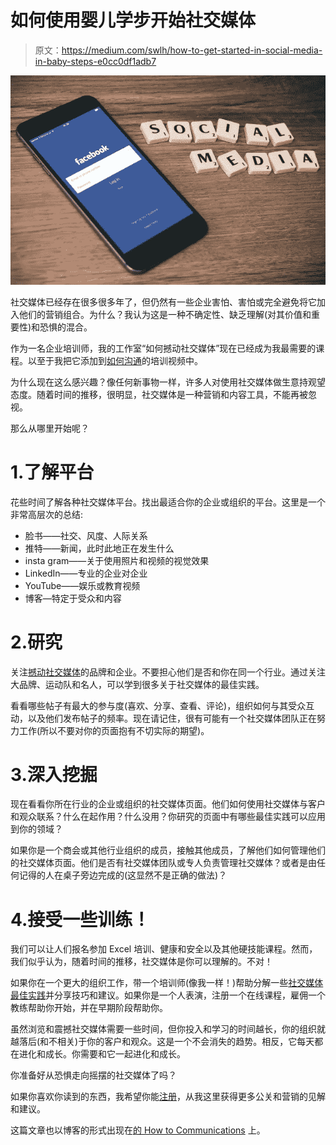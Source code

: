 # 如何使用婴儿学步开始社交媒体

> 原文：<https://medium.com/swlh/how-to-get-started-in-social-media-in-baby-steps-e0cc0df1adb7>

![](img/ab07bec918018c15ca28eaf28796d9cc.png)

社交媒体已经存在很多很多年了，但仍然有一些企业害怕、害怕或完全避免将它加入他们的营销组合。为什么？我认为这是一种不确定性、缺乏理解(对其价值和重要性)和恐惧的混合。

作为一名企业培训师，我的工作室“如何撼动社交媒体”现在已经成为我最需要的课程。以至于我把它添加到[如何沟通](http://www.howtocommunications.com/)的培训视频中。

为什么现在这么感兴趣？像任何新事物一样，许多人对使用社交媒体做生意持观望态度。随着时间的推移，很明显，社交媒体是一种营销和内容工具，不能再被忽视。

那么从哪里开始呢？

# 1.了解平台

花些时间了解各种社交媒体平台。找出最适合你的企业或组织的平台。这里是一个非常高层次的总结:

*   脸书——社交、风度、人际关系
*   推特——新闻，此时此地正在发生什么
*   insta gram——关于使用照片和视频的视觉效果
*   LinkedIn——专业的企业对企业
*   YouTube——娱乐或教育视频
*   博客—特定于受众和内容

# 2.研究

关注[撼动社交媒体](https://howtocommunications.com/4-social-media-tips-to-create-engaging-content/)的品牌和企业。不要担心他们是否和你在同一个行业。通过关注大品牌、运动队和名人，可以学到很多关于社交媒体的最佳实践。

看看哪些帖子有最大的参与度(喜欢、分享、查看、评论)，组织如何与其受众互动，以及他们发布帖子的频率。现在请记住，很有可能有一个社交媒体团队正在努力工作(所以不要对你的页面抱有不切实际的期望)。

# 3.深入挖掘

现在看看你所在行业的企业或组织的社交媒体页面。他们如何使用社交媒体与客户和观众联系？什么在起作用？什么没用？你研究的页面中有哪些最佳实践可以应用到你的领域？

如果你是一个商会或其他行业组织的成员，接触其他成员，了解他们如何管理他们的社交媒体页面。他们是否有社交媒体团队或专人负责管理社交媒体？或者是由任何记得的人在桌子旁边完成的(这显然不是正确的做法)？

# 4.接受一些训练！

我们可以让人们报名参加 Excel 培训、健康和安全以及其他硬技能课程。然而，我们似乎认为，随着时间的推移，社交媒体是你可以理解的。不对！

如果你在一个更大的组织工作，带一个培训师(像我一样！)帮助分解一些[社交媒体最佳实践](https://howtocommunications.com/4-social-media-tips-to-create-engaging-content/)并分享技巧和建议。如果你是一个人表演，注册一个在线课程，雇佣一个教练帮助你开始，并在早期阶段帮助你。

虽然浏览和震撼社交媒体需要一些时间，但你投入和学习的时间越长，你的组织就越落后(和不相关)于你的客户和观众。这是一个不会消失的趋势。相反，它每天都在进化和成长。你需要和它一起进化和成长。

你准备好从恐惧走向摇摆的社交媒体了吗？

如果你喜欢你读到的东西，我希望你能[注册](https://howtocommunications.us12.list-manage.com/subscribe/post?u=8aa255cf5d4d731f5831d6f30&id=336d5dc0dd)，从我这里获得更多公关和营销的见解和建议。

这篇文章也以博客的形式出现在[的 How to Communications](http://www.howtocommunications.com) 上。